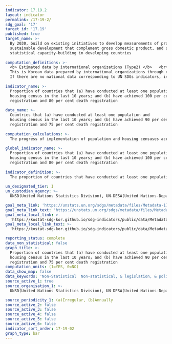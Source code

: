 ```yaml
---
indicator: 17.19.2
layout: indicator
permalink: /17-19-2/
sdg_goal: '17'
target_id: '17.19'
published: true
target_name: >-
  By 2030, build on existing initiatives to develop measurements of progress on
  sustainable development that complement gross domestic product, and support
  statistical capacity-building in developing countries
  
computation_definitions: >-
  <b> Estimated data by international organizations (Type2) </b>   <br>
  This is Korean data prepared by international organizations through estimation and modeling. <br>
  If there are no national data corresponding to UN SDGs indicators, international data are available for monitoring.
  
indicator_name: >-
  Proportion of countries that (a) have conducted at least one population and
  housing census in the last 10 years; and (b) have achieved 100 per cent birth
  registration and 80 per cent death registration
  
data_name: >-
  Countries that (a) have conducted at least one population and
  housing census in the last 10 years; and (b) have achieved 90 per cent birth
  registration and 75 per cent death registration
  
computation_calculations: >-
  The progress of implementation of population and housing censuses across Member States is regularly monitored. A survey is sent to all countries soliciting detailed metadata on census methods. Information is also collected through the annual questionnaires sent to countries as part of the UN Demographic Yearbook collection
  
global_indicator_name: >-
  Proportion of countries that (a) have conducted at least one population and
  housing census in the last 10 years; and (b) have achieved 100 per cent birth
  registration and 80 per cent death registration
  
indicator_definition: >-
  The proportion of countries that have conducted at least one population and housing census and have achieved 90 percent birth registration and 75 percent death registration in the last 10 years
  
un_designated_tier: I
un_custodian_agency: >-
  UNSD(United Nations Statistics Division), UN-DESA(United Nations-Department of Economic and Social Affairs)

goal_meta_link: 'https://unstats.un.org/sdgs/metadata/files/Metadata-17-09-02.pdf'
goal_meta_link_text: 'https://unstats.un.org/sdgs/metadata/files/Metadata-17-09-02.pdf'
goal_meta_local_link: >-
  'https://kostat-sdg-kor.github.io/sdg-indicators/public/data/Metadata-17-09-02_ENG.pdf'
goal_meta_local_link_text: >-
  'https://kostat-sdg-kor.github.io/sdg-indicators/public/data/Metadata-17-09-02_ENG.pdf'

reporting_status: complete
data_non_statistical: false
graph_title: >-
  Proportion of countries that (a) have conducted at least one population and
  housing census in the last 10 years; and (b) have achieved 90 per cent birth
  registration and 75 per cent death registration
computation_units: (1=YES, 0=NO)
data_show_map: false
data_keywords: 'Non-Statistical  Non-statistical, & legislation, & policy'
source_active_1: true
source_organisation_1: >- 
  UNSD(United Nations Statistics Division), UN-DESA(United Nations-Department of Economic and Social Affairs)

source_periodicity_1: (a)Irregular, (b)Annually 
source_active_2: false
source_active_3: false
source_active_4: false
source_active_5: false
source_active_6: false
indicator_sort_order: 17-19-02
graph_type: bar
---
```

